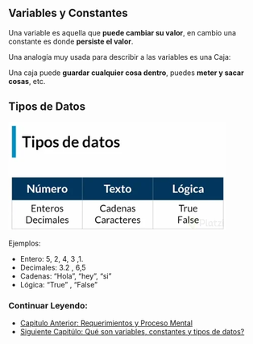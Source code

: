 ## Variables y Constantes

Una variable es aquella que **puede cambiar su valor**, en cambio una constante es donde **persiste el valor**.

Una analogía muy usada para describir a las variables es una Caja:

Una caja puede **guardar cualquier cosa dentro**, puedes **meter y sacar cosas**, etc.

## Tipos de Datos

![Imagen](./../src/03.webp)

Ejemplos:

- Entero: 5, 2, 4, 3 ,1.
- Decimales: 3.2 , 6,5
- Cadenas: “Hola”, “hey”, “si”
- Lógica: “True” , “False”

### Continuar Leyendo:

- [Capitulo Anterior: Requerimientos y Proceso Mental](./../01_IntroduccionAlgoritmos/04_requerimientos_procesos_mentales.md)
- [Siguiente Capitúlo: Qué son variables, constantes y tipos de datos?](./../02_tipos_De_datos_operadores_logicos/05_variables_constantes_tipos_datos.md)
